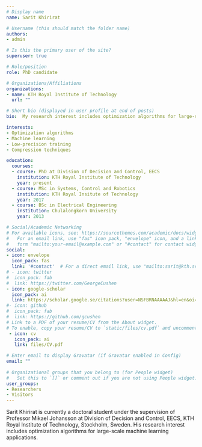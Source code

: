 ```yaml
---
# Display name
name: Sarit Khirirat

# Username (this should match the folder name)
authors:
- admin

# Is this the primary user of the site?
superuser: true

# Role/position
role: PhD candidate 

# Organizations/Affiliations
organizations:
- name: KTH Royal Institute of Technology
  url: ""

# Short bio (displayed in user profile at end of posts)
bio:  My research interest includes optimization algorithms for large-scale machine learning applications. 

interests:
- Optimization algorithms
- Machine learning 
- Low-precision training 
- Compression techniques

education:
  courses:
  - course: PhD at Division of Decision and Control, EECS
    institution: KTH Royal Institute of Technology
    year: present
  - course: MSc in Systems, Control and Robotics
    institution: KTH Royal Insitute of Technology
    year: 2017
  - course: BSc in Electrical Engineering
    institution: Chulalongkorn University
    year: 2013

# Social/Academic Networking
# For available icons, see: https://sourcethemes.com/academic/docs/widgets/#icons
#   For an email link, use "fas" icon pack, "envelope" icon, and a link in the
#   form "mailto:your-email@example.com" or "#contact" for contact widget.
social:
- icon: envelope
  icon_pack: fas
  link: '#contact'  # For a direct email link, use "mailto:sarit@kth.se".
# - icon: twitter
#  icon_pack: fab
#  link: https://twitter.com/GeorgeCushen
- icon: google-scholar
  icon_pack: ai
  link: https://scholar.google.se/citations?user=NSFBRNAAAAAJ&hl=en&oi=ao
#- icon: github
#  icon_pack: fab
#  link: https://github.com/gcushen
# Link to a PDF of your resume/CV from the About widget.
# To enable, copy your resume/CV to `static/files/cv.pdf` and uncomment the lines below.  
 - icon: cv
   icon_pack: ai
   link: files/CV.pdf

# Enter email to display Gravatar (if Gravatar enabled in Config)
email: ""
  
# Organizational groups that you belong to (for People widget)
#   Set this to `[]` or comment out if you are not using People widget.  
user_groups:
- Researchers
- Visitors
---
```


Sarit Khirirat is currently a doctoral student under the supervision of Professor Mikael Johansson at Division of Decision and Control, EECS, KTH Royal Institute of Technology, Stockholm, Sweden. His research interest includes optimization algorithms for large-scale machine learning applications. 
